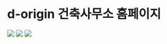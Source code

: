 <h1>d-origin 건축사무소 홈페이지</h1>
<div>
  <img src="https://img.shields.io/badge/TypeScript-3178C6?style=flat&logo=TypeScript&logoColor=white"/> 
  <img src="https://img.shields.io/badge/javascript-F7DF1E?style=flat&logo=javascript&logoColor=white"/>
    <img src="https://img.shields.io/badge/nextdotjs-000000?style=flat&logo=nextdotjs&logoColor=white"/>
</div>
